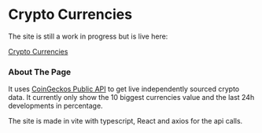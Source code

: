 # Crypto Currencies
The site is still a work in progress but is live here: 

[Crypto Currencies](https://candid-croissant-95085c.netlify.app "Crypto Currencies")

### About The Page

It uses [CoinGeckos Public API](https://apiguide.coingecko.com/getting-started/introduction) to get live independently sourced crypto data. 
It currently only show the 10 biggest currencies value and the last 24h developments in percentage.

The site is made in vite with typescript, React and  axios for the api calls.